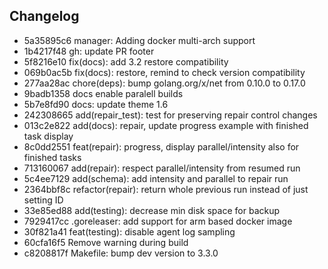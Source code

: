 ## Changelog
* 5a35895c6 manager: Adding docker multi-arch support
* 1b4217f48 gh: update PR footer
* 5f8216e10 fix(docs): add 3.2 restore compatibility
* 069b0ac5b fix(docs): restore, remind to check version compatibility
* 277aa28ac chore(deps): bump golang.org/x/net from 0.10.0 to 0.17.0
* 9badb1358 docs enable paralell builds
* 5b7e8fd90 docs: update theme 1.6
* 242308665 add(repair_test): test for preserving repair control changes
* 013c2e822 add(docs): repair, update progress example with finished task display
* 8c0dd2551 feat(repair): progress, display parallel/intensity also for finished tasks
* 713160067 add(repair): respect parallel/intensity from resumed run
* 5c4ee7129 add(schema): add intensity and parallel to repair run
* 2364bbf8c refactor(repair): return whole previous run instead of just setting ID
* 33e85ed88 add(testing): decrease min disk space for backup
* 7929417cc .goreleaser: add support for arm based docker image
* 30f821a41 feat(testing): disable agent log sampling
* 60cfa16f5 Remove warning during build
* c8208817f Makefile: bump dev version to 3.3.0
